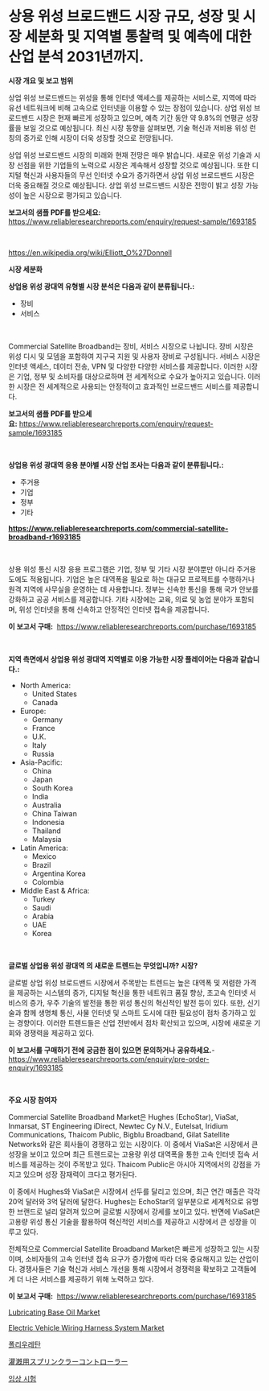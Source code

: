 <p><h1>상용 위성 브로드밴드 시장 규모, 성장 및 시장 세분화 및 지역별 통찰력 및 예측에 대한 산업 분석 2031년까지.</h1></p><p><strong>시장 개요 및 보고 범위</strong></p>
<p><p>상업 위성 브로드밴드는 위성을 통해 인터넷 액세스를 제공하는 서비스로, 지역에 따라 유선 네트워크에 비해 고속으로 인터넷을 이용할 수 있는 장점이 있습니다. 상업 위성 브로드밴드 시장은 현재 빠르게 성장하고 있으며, 예측 기간 동안 약 9.8%의 연평균 성장률을 보일 것으로 예상됩니다. 최신 시장 동향을 살펴보면, 기술 혁신과 저비용 위성 런칭의 증가로 인해 시장이 더욱 성장할 것으로 전망됩니다.</p><p>상업 위성 브로드밴드 시장의 미래와 현재 전망은 매우 밝습니다. 새로운 위성 기술과 시장 선점을 위한 기업들의 노력으로 시장은 계속해서 성장할 것으로 예상됩니다. 또한 디지털 혁신과 사용자들의 무선 인터넷 수요가 증가하면서 상업 위성 브로드밴드 시장은 더욱 중요해질 것으로 예상됩니다. 상업 위성 브로드밴드 시장은 전망이 밝고 성장 가능성이 높은 시장으로 평가되고 있습니다.</p></p>
<p><strong>보고서의 샘플 PDF를 받으세요:</strong> <a href="https://www.reliableresearchreports.com/enquiry/request-sample/1693185">https://www.reliableresearchreports.com/enquiry/request-sample/1693185</a></p>
<p>&nbsp;</p>
<p><a href="https://en.wikipedia.org/wiki/Elliott_O%27Donnell">https://en.wikipedia.org/wiki/Elliott_O%27Donnell</a></p>
<p><strong>시장 세분화</strong></p>
<p><strong>상업용 위성 광대역 유형별 시장 분석은 다음과 같이 분류됩니다.:</strong></p>
<p><ul><li>장비</li><li>서비스</li></ul></p>
<p>&nbsp;</p>
<p><p>Commercial Satellite Broadband는 장비, 서비스 시장으로 나뉩니다. 장비 시장은 위성 디시 및 모뎀을 포함하여 지구국 지원 및 사용자 장비로 구성됩니다. 서비스 시장은 인터넷 액세스, 데이터 전송, VPN 및 다양한 다양한 서비스를 제공합니다. 이러한 시장은 기업, 정부 및 소비자를 대상으로하며 전 세계적으로 수요가 높아지고 있습니다. 이러한 시장은 전 세계적으로 사용되는 안정적이고 효과적인 브로드밴드 서비스를 제공합니다.</p></p>
<p><strong>보고서의 샘플 PDF를 받으세요:</strong>&nbsp;<a href="https://www.reliableresearchreports.com/enquiry/request-sample/1693185">https://www.reliableresearchreports.com/enquiry/request-sample/1693185</a></p>
<p>&nbsp;</p>
<p><strong> 상업용 위성 광대역 응용 분야별 시장 산업 조사는 다음과 같이 분류됩니다.:</strong></p>
<p><ul><li>주거용</li><li>기업</li><li>정부</li><li>기타</li></ul></p>
<p><strong><a href="https://www.reliableresearchreports.com/commercial-satellite-broadband-r1693185">https://www.reliableresearchreports.com/commercial-satellite-broadband-r1693185</a></strong></p>
<p>&nbsp;</p>
<p><p>상용 위성 통신 시장 응용 프로그램은 기업, 정부 및 기타 시장 분야뿐만 아니라 주거용도에도 적용됩니다. 기업은 높은 대역폭을 필요로 하는 대규모 프로젝트를 수행하거나 원격 지역에 사무실을 운영하는 데 사용합니다. 정부는 신속한 통신을 통해 국가 안보를 강화하고 공공 서비스를 제공합니다. 기타 시장에는 교육, 의료 및 농업 분야가 포함되며, 위성 인터넷을 통해 신속하고 안정적인 인터넷 접속을 제공합니다.</p></p>
<p><strong>이 보고서 구매:</strong>&nbsp; <a href="https://www.reliableresearchreports.com/purchase/1693185">https://www.reliableresearchreports.com/purchase/1693185</a></p>
<p>&nbsp;</p>
<p><strong>지역 측면에서 상업용 위성 광대역 지역별로 이용 가능한 시장 플레이어는 다음과 같습니다.:</strong></p>
<p><ul>
    <li>
        North America:
        <ul>
            <li>United States</li>
            <li>Canada</li>
        </ul>
    </li>
    <li>
        Europe:
        <ul>
            <li>Germany</li>
            <li>France</li>
            <li>U.K.</li>
            <li>Italy</li>
            <li>Russia</li>
        </ul>
    </li>
    <li>
        Asia-Pacific:
        <ul>
            <li>China</li>
            <li>Japan</li>
            <li>South Korea</li>
            <li>India</li>
            <li>Australia</li>
            <li>China Taiwan</li>
            <li>Indonesia</li>
            <li>Thailand</li>
            <li>Malaysia</li>
        </ul>
    </li>
    <li>
        Latin America:
        <ul>
            <li>Mexico</li>
            <li>Brazil</li>
            <li>Argentina Korea</li>
            <li>Colombia</li>
        </ul>
    </li>
    <li>
        Middle East & Africa:
        <ul>
            <li>Turkey</li>
            <li>Saudi</li>
            <li>Arabia</li>
            <li>UAE</li>
            <li>Korea</li>
        </ul>
    </li>
    </ul></p>
<p>&nbsp;</p>
<p><strong>글로벌 상업용 위성 광대역 의 새로운 트렌드는 무엇입니까? 시장?</strong></p>
<p><p>글로벌 상업 위성 브로드밴드 시장에서 주목받는 트렌드는 높은 대역폭 및 저렴한 가격을 제공하는 시스템의 증가, 디지털 혁신을 통한 네트워크 품질 향상, 초고속 인터넷 서비스의 증가, 우주 기술의 발전을 통한 위성 통신의 혁신적인 발전 등이 있다. 또한, 신기술과 함께 생명체 통신, 사물 인터넷 및 스마트 도시에 대한 필요성이 점차 증가하고 있는 경향이다. 이러한 트렌드들은 산업 전반에서 점차 확산되고 있으며, 시장에 새로운 기회와 경쟁력을 제공하고 있다.</p></p>
<p><strong>이 보고서를 구매하기 전에 궁금한 점이 있으면 문의하거나 공유하세요.</strong>- <a href="https://www.reliableresearchreports.com/enquiry/pre-order-enquiry/1693185">https://www.reliableresearchreports.com/enquiry/pre-order-enquiry/1693185</a></p>
<p>&nbsp;</p>
<p><strong>주요 시장 참여자</strong></p>
<p><p>Commercial Satellite Broadband Market은 Hughes (EchoStar), ViaSat, Inmarsat, ST Engineering iDirect, Newtec Cy N.V., Eutelsat, Iridium Communications, Thaicom Public, Bigblu Broadband, Gilat Satellite Networks와 같은 회사들이 경쟁하고 있는 시장이다. 이 중에서 ViaSat은 시장에서 큰 성장을 보이고 있으며 최근 트렌드로는 고용량 위성 대역폭을 통한 고속 인터넷 접속 서비스를 제공하는 것이 주목받고 있다. Thaicom Public은 아시아 지역에서의 강점을 가지고 있으며 성장 잠재력이 크다고 평가된다. </p><p>이 중에서 Hughes와 ViaSat은 시장에서 선두를 달리고 있으며, 최근 연간 매출은 각각 20억 달러와 3억 달러에 달한다. Hughes는 EchoStar의 일부분으로 세계적으로 유명한 브랜드로 널리 알려져 있으며 글로벌 시장에서 강세를 보이고 있다. 반면에 ViaSat은 고용량 위성 통신 기술을 활용하여 혁신적인 서비스를 제공하고 시장에서 큰 성장을 이루고 있다. </p><p>전체적으로 Commercial Satellite Broadband Market은 빠르게 성장하고 있는 시장이며, 소비자들의 고속 인터넷 접속 요구가 증가함에 따라 더욱 중요해지고 있는 산업이다. 경쟁사들은 기술 혁신과 서비스 개선을 통해 시장에서 경쟁력을 확보하고 고객들에게 더 나은 서비스를 제공하기 위해 노력하고 있다.</p></p>
<p><strong>이 보고서 구매:</strong>&nbsp;&nbsp;<a href="https://www.reliableresearchreports.com/purchase/1693185">https://www.reliableresearchreports.com/purchase/1693185</a></p>
<p><p><a href="https://medium.com/@haangelat16/lubricating-base-oil-market-size-share-analysis-growth-trends-forecast-2024-2031-75901ca5878d">Lubricating Base Oil Market</a></p><p><a href="https://github.com/RichRobinson5/Market-Research-Report-List-6/blob/main/electric-vehicle-wiring-harness-system-market.md">Electric Vehicle Wiring Harness System Market</a></p><p><a href="https://github.com/LuckeyCorbin/Market-Research-Report-List-1/blob/main/650289117544.md">폴리우레탄</a></p><p><a href="https://github.com/RandallRunte2023/Market-Research-Report-List-2/blob/main/132799211714.md">灌漑用スプリンクラーコントローラー</a></p><p><a href="https://github.com/shampaakter36/Market-Research-Report-List-1/blob/main/488765517542.md">임상 시험</a></p></p>